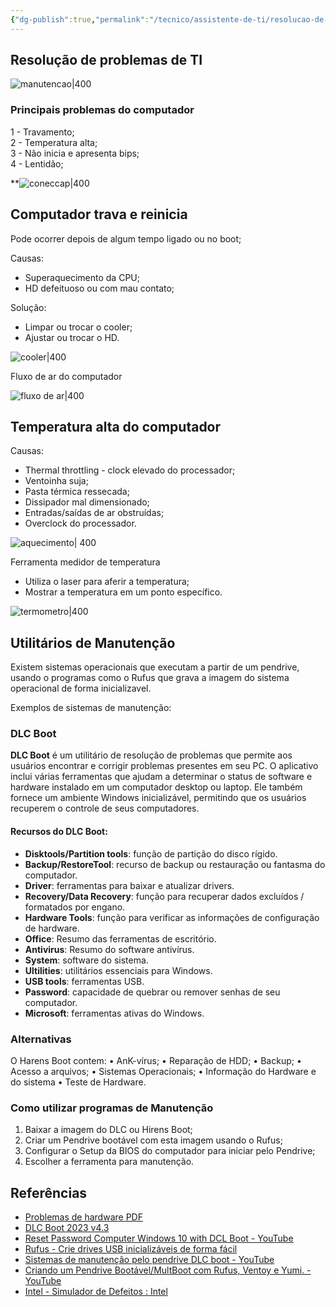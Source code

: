 ```yaml
---
{"dg-publish":true,"permalink":"/tecnico/assistente-de-ti/resolucao-de-problemas/","title":"Resolução de problemas de TI","metatags":{"description":"Resolução de problemas de computadores"},"tags":["Aulas","Assistente-de-TI","Hardware"],"noteIcon":2,"updated":"2025-05-09T10:05:12.392-03:00"}
---
```



## Resolução de problemas de TI

![manutencao|400](https://lh7-rt.googleusercontent.com/slidesz/AGV_vUfz9gw2JdDJK_2Gq6DjPdk6anGlotjD48miLNVcD9Cm8GchflasqvWFXBLgXR9KpCIkaMSl3pMM_xPqy09TWkuOZFRpp1qzs-0ZCkNiyYsy3r3Fbc5CYq6LUGmAN3ps3f9p17yMhasPpR2y1h2GCB7OiwexczQ=s2048?key=GpGky6yhTYETJ06lHKVWRw)

### Principais problemas do computador

1 - Travamento;\
2 - Temperatura alta;\
3 - Não inicia e apresenta bips;\
4 - Lentidão;
 
**![coneccap|400](https://lh7-rt.googleusercontent.com/slidesz/AGV_vUfISktfreH4DR4bEfqJbT4Ioqu92e2bRvGvrCvgde2j8vOvUlz7YL8Fgu74MPPIvexU2iNyFC6p7jZqIkp_XqUOOhp3nJw3-4gw-55z7PRexpfiMaG2IG8sUbHYyX6XAwNddHZ7TeQtQXRfuNRlVM02n22E-wo=s2048?key=GpGky6yhTYETJ06lHKVWRw)  

## Computador trava e reinicia

Pode ocorrer depois de algum tempo ligado ou no boot;

Causas:

- Superaquecimento da CPU;    
- HD defeituoso ou com mau contato;

Solução:

- Limpar ou trocar o cooler;    
- Ajustar ou trocar o HD.

![cooler|400](https://lh7-rt.googleusercontent.com/slidesz/AGV_vUeJx8p--89C26-AUYbCl6dNqH9UQ8dyQJPuNgldocLtxySCSOIENn-FCdV3nd9CjWDXHU4vbfPD3Dd-d9KDOEFQRHkOXRyjJI2MebvN2DVh3UV6bct9LBfGCHmn7fKgA0mRprhPTPSqZBqiw0SUd-olZkGqxvw=s2048?key=GpGky6yhTYETJ06lHKVWRw)

Fluxo de ar do computador

![fluxo de ar|400](https://lh7-rt.googleusercontent.com/slidesz/AGV_vUePzoH7zs8_iaA_7wC6zgY7ig3lRPmR_8jHHWG44kVqDEDN4pDvouTVkOa4tKgHtYxSrlyfFdQPVwgNgxTC7HZ2fLZvIqMWZqVOInGlEIGgEzBlqiDYfEtV2GcUrnuLK1rm6dThmztD4FBFXfmf7p8XS2fY6P8=s2048?key=GpGky6yhTYETJ06lHKVWRw)

## Temperatura alta do computador

Causas:

- Thermal throttling - clock elevado do processador;    
- Ventoinha suja;    
- Pasta térmica ressecada;    
- Dissipador mal dimensionado;    
- Entradas/saídas de ar obstruídas;    
- Overclock do processador.

![aquecimento| 400](https://lh7-rt.googleusercontent.com/slidesz/AGV_vUfwjfcwkyb23-K7rpgqbhc1D-A5lMktirBlN5BZP_tkZ0yeIj9tq_XgR2RZsCniVZY1M7ULe6KQBbLUKRxFZBC3mfKs0v-GtoNweAkDziaR-qDGiI3Gihz8RQkAZz8pP1lVj1dPw5O5H4uhglJeiw1s_5xiebM=s2048?key=GpGky6yhTYETJ06lHKVWRw)

Ferramenta medidor de temperatura

- Utiliza o laser para aferir a temperatura;    
- Mostrar a temperatura em um ponto específico.

![termometro|400](https://lh7-rt.googleusercontent.com/slidesz/AGV_vUf8z0Xu8ZHiRRjOYuUJzCSEpqU6E046CRVHusMrzG-8c1Gi5dD3VpUErVmGcm3RHogy6_Zgoy7X59fHyuSwndqrTEgspoqXpt2l0QNZhHx6ygau9kfiZW-0J_wIFmoXM2nDcKUvgPYnxb3Tb46kgrgRpHn3Pts=s2048?key=GpGky6yhTYETJ06lHKVWRw)

## Utilitários de Manutenção

Existem sistemas operacionais que executam a partir de um pendrive, usando o programas como o Rufus que grava a imagem do sistema operacional de forma inicializavel.

Exemplos de sistemas de manutenção:

### DLC Boot

**DLC Boot** é um utilitário de resolução de problemas que permite aos usuários encontrar e corrigir problemas presentes em seu PC. O aplicativo inclui várias ferramentas que ajudam a determinar o status de software e hardware instalado em um computador desktop ou laptop. Ele também fornece um ambiente Windows inicializável, permitindo que os usuários recuperem o controle de seus computadores.

#### Recursos do DLC Boot:

- **Disktools/Partition tools**: função de partição do disco rígido.
- **Backup/RestoreTool**: recurso de backup ou restauração ou fantasma do computador.
- **Driver**: ferramentas para baixar e atualizar drivers.
- **Recovery/Data Recovery**: função para recuperar dados excluídos / formatados por engano.
- **Hardware Tools**: função para verificar as informações de configuração de hardware.
- **Office**: Resumo das ferramentas de escritório.
- **Antivirus**: Resumo do software antivírus.
- **System**: software do sistema.
- **Ultilities**: utilitários essenciais para Windows.
- **USB tools**: ferramentas USB.
- **Password**: capacidade de quebrar ou remover senhas de seu computador.
- **Microsoft**: ferramentas ativas do Windows.

### Alternativas

O Harens Boot contem:
• AnK-vírus;
• Reparação de HDD;
• Backup;
• Acesso a arquivos;
• Sistemas Operacionais;
• Informação do Hardware e do sistema
• Teste de Hardware.

### Como utilizar programas de Manutenção

1. Baixar a imagem do DLC ou Hirens Boot;
2. Criar um Pendrive bootável com esta imagem usando o Rufus;
3. Configurar o Setup da BIOS do computador
para iniciar pelo Pendrive;
4. Escolher a ferramenta para manutenção.

## Referências

- [Problemas de hardware PDF](https://drive.google.com/file/d/1lLqWQkWzIlyQTL7udyd_hvCy-l551a5h/view)
- [DLC Boot 2023 v4.3](https://br.taiwebs.com/windows/download-dlc-boot-7050.html)
- [Reset Password Computer Windows 10 with DCL Boot - YouTube](https://www.youtube.com/watch?v=avmtCBbdIh0)
- [Rufus - Crie drives USB inicializáveis de forma fácil](https://rufus.ie/pt_BR/)
- [Sistemas de manutenção pelo pendrive DLC boot - YouTube](https://www.youtube.com/watch?v=LW5_3LvcL4I)
- [Criando um Pendrive Bootável/MultBoot com Rufus, Ventoy e Yumi. - YouTube](https://www.youtube.com/watch?v=zNisoyhjvuQ)
- [Intel - Simulador de Defeitos : Intel](https://archive.org/details/intel_simuladordefeitos)
